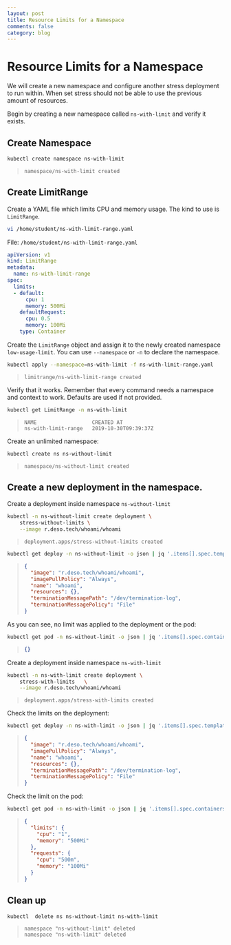 ```yaml
---
layout: post
title: Resource Limits for a Namespace
comments: false
category: blog
---
```

# Resource Limits for a Namespace


We will create a new namespace and configure another stress deployment to run within. When set stress should not be
able to use the previous amount of resources.

Begin by creating a new namespace called `ns-with-limit` and verify it exists.

## Create Namespace

```bash
kubectl create namespace ns-with-limit
```
> ```
> namespace/ns-with-limit created
> ```

## Create LimitRange

Create a YAML file which limits CPU and memory usage. The kind to use is `LimitRange`.

```bash
vi /home/student/ns-with-limit-range.yaml
```

File: `/home/student/ns-with-limit-range.yaml`

```yaml
apiVersion: v1
kind: LimitRange
metadata:
  name: ns-with-limit-range
spec:
  limits:
  - default:
      cpu: 1
      memory: 500Mi
    defaultRequest:
      cpu: 0.5
      memory: 100Mi
    type: Container
```

Create the `LimitRange` object and assign it to the newly created namespace `low-usage-limit`.
You can use `--namespace` or `-n` to declare the namespace.

```bash
kubectl apply --namespace=ns-with-limit -f ns-with-limit-range.yaml
```

> ```
> limitrange/ns-with-limit-range created
> ```

Verify that it works. Remember that every command needs a namespace and context to work.
Defaults are used if not provided.

```bash
kubectl get LimitRange -n ns-with-limit
```

> ```
> NAME                  CREATED AT
> ns-with-limit-range   2019-10-30T09:39:37Z
> ```

Create an unlimited namespace:

```bash
kubectl create ns ns-without-limit
```

> ```
> namespace/ns-without-limit created
> ```

## Create a new deployment in the namespace.

Create a deployment inside namespace `ns-without-limit`

```bash
kubectl -n ns-without-limit create deployment \
	stress-without-limits \
	--image r.deso.tech/whoami/whoami
```

> ```
> deployment.apps/stress-without-limits created
> ```

```bash
kubectl get deploy -n ns-without-limit -o json | jq '.items[].spec.template.spec.containers[]'
```

> ```json
> {
>   "image": "r.deso.tech/whoami/whoami",
>   "imagePullPolicy": "Always",
>   "name": "whoami",
>   "resources": {},
>   "terminationMessagePath": "/dev/termination-log",
>   "terminationMessagePolicy": "File"
> }
> ```

As you can see, no limit was applied to the deployment or the pod:

```bash
kubectl get pod -n ns-without-limit -o json | jq '.items[].spec.containers[].resources'
```

> ```json
> {}
> ```

Create a deployment inside namespace `ns-with-limit`

```bash
kubectl -n ns-with-limit create deployment \
	stress-with-limits   \
	--image r.deso.tech/whoami/whoami
```

> ```
> deployment.apps/stress-with-limits created
> ```


Check the limits on the deployment:

```bash
kubectl get deploy -n ns-with-limit -o json | jq '.items[].spec.template.spec.containers[]'
```

> ```json
> {
>   "image": "r.deso.tech/whoami/whoami",
>   "imagePullPolicy": "Always",
>   "name": "whoami",
>   "resources": {},
>   "terminationMessagePath": "/dev/termination-log",
>   "terminationMessagePolicy": "File"
> }
> ```

Check the limit on the pod:

```bash
kubectl get pod -n ns-with-limit -o json | jq '.items[].spec.containers[].resources'
```
> ```json
> {
>   "limits": {
>     "cpu": "1",
>     "memory": "500Mi"
>   },
>   "requests": {
>     "cpu": "500m",
>     "memory": "100Mi"
>   }
> }
> ```

## Clean up

```bash
kubectl  delete ns ns-without-limit ns-with-limit
```
> ```
> namespace "ns-without-limit" deleted
> namespace "ns-with-limit" deleted
> ```
